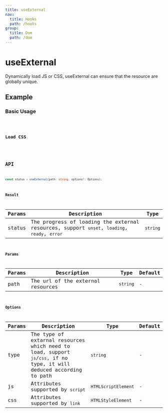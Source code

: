 ```yaml
---
title: useExternal
nav:
  title: Hooks
  path: /hooks
group:
  title: Dom
  path: /dom
---
```


# useExternal

Dynamically load JS or CSS, useExternal can ensure that the resource are globally unique.

## Example

### Basic Usage

<code src="./demo/demo1.tsx" />

### Load CSS

<code src="./demo/demo2.tsx" />

## API

```typescript
const status = useExternal(path: string, options?: Options);
```

### Result

| Params | Description                                                                                  | Type     |
|--------|----------------------------------------------------------------------------------------------|----------|
| status | The progress of loading the external resources, support `unset`, `loading`, `ready`, `error` | `string` |

### Params

| Params | Description                       | Type     | Default |
|--------|-----------------------------------|----------|---------|
| path   | The url of the external resources | `string` | -       |

### Options

| Params | Description                                                                                                          | Type                | Default |
|--------|----------------------------------------------------------------------------------------------------------------------|---------------------|---------|
| type   | The type of extarnal resources which need to load, support `js`/`css`, if no type, it will deduced according to path | `string`            | -       |
| js     | Attributes supported by `script`                                                                                     | `HTMLScriptElement` | -       |
| css    | Attributes supported by `link`                                                                                       | `HTMLStyleElement`  | -       |
